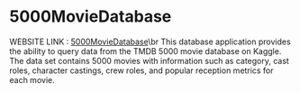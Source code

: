 # 5000MovieDatabase
WEBSITE LINK : [5000MovieDatabase](http://3.19.185.167)\br
This database application provides the ability to query data from the TMDB 5000 movie database on Kaggle. The data set contains 5000 movies with information such as category, cast roles, character castings, crew roles, and popular reception metrics for each movie.
